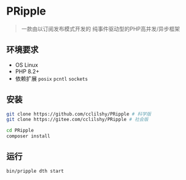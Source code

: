 # PRipple

> 一款由以订阅发布模式开发的 纯事件驱动型的PHP高并发/异步框架

## 环境要求

- OS Linux
- PHP 8.2+
- 依赖扩展 `posix` `pcntl` `sockets`

## 安装

```bash
git clone https://github.com/cclilshy/PRipple # 科学版
git clone https://gitee.com/cclilshy/PRipple # 社会版

cd PRipple
composer install
```

## 运行

```bash
bin/pripple dth start
```
